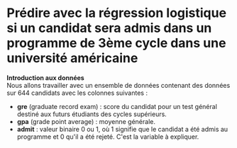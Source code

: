 # Prédire avec la régression logistique si un candidat sera admis dans un programme de 3ème cycle dans une université américaine
**Introduction aux données**    
Nous allons travailler avec un ensemble de données contenant des données sur 644 candidats avec les colonnes suivantes :
- **gre** (graduate record exam) : score du candidat pour un test général destiné aux futurs étudiants des cycles supérieurs.
- **gpa** (grade point average) : moyenne générale.
- **admit** : valeur binaire 0 ou 1, où 1 signifie que le candidat a été admis au programme et 0 qu'il a été rejeté. C'est la variable à expliquer.
